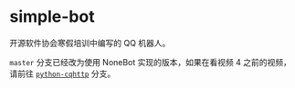 # simple-bot

开源软件协会寒假培训中编写的 QQ 机器人。

`master` 分支已经改为使用 NoneBot 实现的版本，如果在看视频 4 之前的视频，请前往 [`python-cqhttp`](https://github.com/richardchien/simple-bot/tree/python-cqhttp) 分支。
